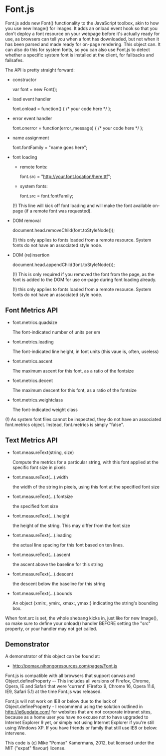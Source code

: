 Font.js
=======

Font.js adds new Font() functionality to the JavaScript
toolbox, akin to how you use new Image() for images. It
adds an onload event hook so that you don't deploy a
font resource on your webpage before it's actually ready
for use, as browsers can tell you when a font has
downloaded, but not when it has been parsed and made
ready for on-page rendering. This object can. It can
also do this for system fonts, so you can also use
Font.js to detect whether a specific system font is
installed at the client, for fallbacks and failsafes.

The API is pretty straight forward:

  * constructor
    
      var font = new Font();

  * load event handler

    font.onload = function() {
      /* your code here */
    };

  * error event handler

    font.onerror = function(error_message) {
      /* your code here */
    };

  * name assignment

    font.fontFamily = "name goes here";

  * font loading

    - remote fonts:

      font.src = "http://your.font.location/here.ttf";
      
    - system fonts:

      font.src = font.fontFamily;

    (!) This line will kick off font loading and
    will make the font available on-page (if a
    remote font was requested).

  * DOM removal

    document.head.removeChild(font.toStyleNode());
    
    (!) this only applies to fonts loaded from a
    remote resource. System fonts do not have an
    associated style node.

  * DOM (re)insertion

    document.head.appendChild(font.toStyleNode());

    (!) This is only required if you removed the
    font from the page, as the font is added to the
    DOM for use on-page during font loading already.

    (!) this only applies to fonts loaded from a
    remote resource. System fonts do not have an
    associated style node.

Font Metrics API
----------------

  * font.metrics.quadsize

    The font-indicated number of units per em
    
  * font.metrics.leading

    The font-indicated line height, in font units
    (this vaue is, often, useless)

  * font.metrics.ascent

    The maximum ascent for this font, as a ratio
    of the fontsize

  * font.metrics.decent

    The maximum descent for this font, as a ratio
    of the fontsize

  * font.metrics.weightclass

    The font-indicated weight class
      
  (!) As system font files cannot be inspected, they
  do not have an associated font.metrics object.
  Instead, font.metrics is simply "false".


Text Metrics API
----------------

  * font.measureText(string, size)

    Compute the metrics for a particular string, with
    this font applied at the specific font size in pixels

  * font.measureText(...).width

    the width of the string in pixels, using this font
    at the specified font size

  * font.measureText(...).fontsize

    the specified font size

  * font.measureText(...).height

    the height of the string. This may differ from the
    font size

  * font.measureText(...).leading

    the actual line spacing for this font based on ten
    lines.

  * font.measureText(...).ascent

    the ascent above the baseline for this string

  * font.measureText(...).descent

    the descent below the baseline for this string

  * font.measureText(...).bounds

    An object {xmin:<num>, ymin:<num>, xmax:<num>,
    ymax:<num>} indicating the string's bounding box.

When font.src is set, the whole shebang kicks in, just
like for new Image(), so make sure to define your onload()
handler BEFORE setting the "src" property, or your handler
may not get called.

Demonstrator
------------

A demonstrator of this object can be found at:

  * http://pomax.nihongoresources.com/pages/Font.js

Font.js is compatible with all browsers that support
canvas and Object.defineProperty --  This includes all
versions of Firefox, Chrome, Opera, IE and Safari that
were 'current' (Firefox 9, Chrome 16, Opera 11.6, IE9,
Safari 5.1) at the time Font.js was released.

Font.js will not work on IE8 or below due to the lack of
Object.defineProperty - I recommend using the solution
outlined in http://ie6update.com/ for websites that are
not corporate intranet sites, because as a home user you
have no excuse not to have upgraded to Internet Explorer
9 yet, or simply not using Internet Explorer if you're
still using Windows XP. If you have friends or family that
still use IE8 or below: intervene.

This code is (c) Mike "Pomax" Kamermans, 2012, but
licensed under the MIT ("expat" flavour) license.
